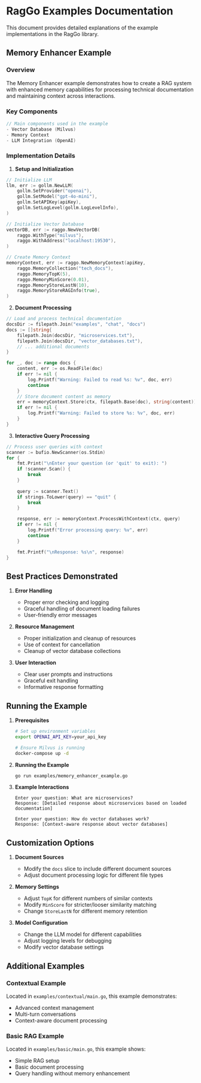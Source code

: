 # RagGo Examples Documentation

This document provides detailed explanations of the example implementations in the RagGo library.

## Memory Enhancer Example

### Overview
The Memory Enhancer example demonstrates how to create a RAG system with enhanced memory capabilities for processing technical documentation and maintaining context across interactions.

### Key Components
```go
// Main components used in the example
- Vector Database (Milvus)
- Memory Context
- LLM Integration (OpenAI)
```

### Implementation Details

1. **Setup and Initialization**
```go
// Initialize LLM
llm, err := gollm.NewLLM(
    gollm.SetProvider("openai"),
    gollm.SetModel("gpt-4o-mini"),
    gollm.SetAPIKey(apiKey),
    gollm.SetLogLevel(gollm.LogLevelInfo),
)

// Initialize Vector Database
vectorDB, err := raggo.NewVectorDB(
    raggo.WithType("milvus"),
    raggo.WithAddress("localhost:19530"),
)

// Create Memory Context
memoryContext, err := raggo.NewMemoryContext(apiKey,
    raggo.MemoryCollection("tech_docs"),
    raggo.MemoryTopK(5),
    raggo.MemoryMinScore(0.01),
    raggo.MemoryStoreLastN(10),
    raggo.MemoryStoreRAGInfo(true),
)
```

2. **Document Processing**
```go
// Load and process technical documentation
docsDir := filepath.Join("examples", "chat", "docs")
docs := []string{
    filepath.Join(docsDir, "microservices.txt"),
    filepath.Join(docsDir, "vector_databases.txt"),
    // ... additional documents
}

for _, doc := range docs {
    content, err := os.ReadFile(doc)
    if err != nil {
        log.Printf("Warning: Failed to read %s: %v", doc, err)
        continue
    }
    // Store document content as memory
    err = memoryContext.Store(ctx, filepath.Base(doc), string(content))
    if err != nil {
        log.Printf("Warning: Failed to store %s: %v", doc, err)
    }
}
```

3. **Interactive Query Processing**
```go
// Process user queries with context
scanner := bufio.NewScanner(os.Stdin)
for {
    fmt.Print("\nEnter your question (or 'quit' to exit): ")
    if !scanner.Scan() {
        break
    }
    
    query := scanner.Text()
    if strings.ToLower(query) == "quit" {
        break
    }

    response, err := memoryContext.ProcessWithContext(ctx, query)
    if err != nil {
        log.Printf("Error processing query: %v", err)
        continue
    }

    fmt.Printf("\nResponse: %s\n", response)
}
```

## Best Practices Demonstrated

1. **Error Handling**
   - Proper error checking and logging
   - Graceful handling of document loading failures
   - User-friendly error messages

2. **Resource Management**
   - Proper initialization and cleanup of resources
   - Use of context for cancellation
   - Cleanup of vector database collections

3. **User Interaction**
   - Clear user prompts and instructions
   - Graceful exit handling
   - Informative response formatting

## Running the Example

1. **Prerequisites**
   ```bash
   # Set up environment variables
   export OPENAI_API_KEY=your_api_key

   # Ensure Milvus is running
   docker-compose up -d
   ```

2. **Running the Example**
   ```bash
   go run examples/memory_enhancer_example.go
   ```

3. **Example Interactions**
   ```
   Enter your question: What are microservices?
   Response: [Detailed response about microservices based on loaded documentation]

   Enter your question: How do vector databases work?
   Response: [Context-aware response about vector databases]
   ```

## Customization Options

1. **Document Sources**
   - Modify the `docs` slice to include different document sources
   - Adjust document processing logic for different file types

2. **Memory Settings**
   - Adjust `TopK` for different numbers of similar contexts
   - Modify `MinScore` for stricter/looser similarity matching
   - Change `StoreLastN` for different memory retention

3. **Model Configuration**
   - Change the LLM model for different capabilities
   - Adjust logging levels for debugging
   - Modify vector database settings

## Additional Examples

### Contextual Example
Located in `examples/contextual/main.go`, this example demonstrates:
- Advanced context management
- Multi-turn conversations
- Context-aware document processing

### Basic RAG Example
Located in `examples/basic/main.go`, this example shows:
- Simple RAG setup
- Basic document processing
- Query handling without memory enhancement
